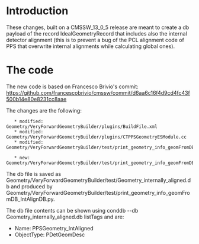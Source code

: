 # Introduction

These changes, built on a CMSSW_13_0_5 release are meant to create a db payload of the record IdealGeometryRecord that includes also the internal detector alignment (this is to prevent a bug of the PCL alignment code of PPS that overwrite internal alignments while calculating global ones).

# The code

The new code is based on Francesco Brivio's commit:
https://github.com/francescobrivio/cmssw/commit/d6aa6c16f4d9cd4fc43f500b14e80e8231cc8aae

The changes are the following:

       * modified:   Geometry/VeryForwardGeometryBuilder/plugins/BuildFile.xml
       * modified:   Geometry/VeryForwardGeometryBuilder/plugins/CTPPSGeometryESModule.cc
       * modified:   Geometry/VeryForwardGeometryBuilder/test/print_geometry_info_geomFromDB_cfg.py

       * new: Geometry/VeryForwardGeometryBuilder/test/print_geometry_info_geomFromDB_IntAlignDB.py

The db file is saved as Geometry/VeryForwardGeometryBuilder/test/Geometry_internally_aligned.db and produced by Geometry/VeryForwardGeometryBuilder/test/print_geometry_info_geomFromDB_IntAlignDB.py.

The db file contents can be shown using
conddb --db Geometry_internally_aligned.db listTags
and are:

 * Name: PPSGeometry_IntAligned            
 * ObjectType: PDetGeomDesc   


